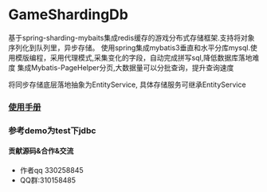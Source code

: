 # GameShardingDb
基于spring-sharding-mybaits集成redis缓存的游戏分布式存储框架.支持将对象序列化到队列里，异步存储。 使用spring集成mybatis3垂直和水平分库mysql.使用模版编程，采用代理模式,采集变化的字段，自动完成拼写sql,降低数据库落地难度
集成Mybatis-PageHelper分页,大数据量可以分批查询，提升查询速度

将同步存储底层落地抽象为EntityService, 具体存储服务可继承EntityService

### [使用手册](https://github.com/jwpttcg66/GameShardingDb/wiki)

### 参考demo为test下jdbc

#### 贡献源码&合作&交流

- 作者qq 330258845
- QQ群:310158485


